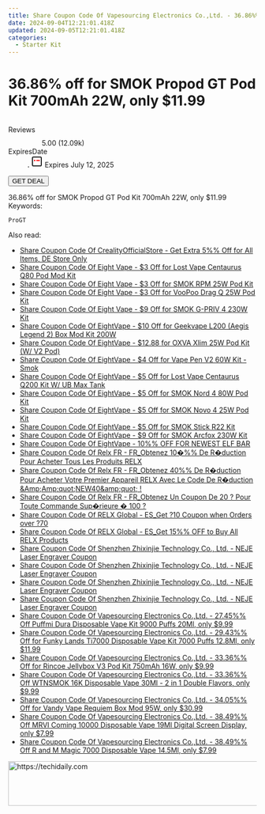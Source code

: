 ```yaml
---
title: Share Coupon Code Of Vapesourcing Electronics Co.,Ltd. - 36.86%% Off for SMOK Propod GT Pod Kit 700mAh 22W, only $11.99
date: 2024-09-04T12:21:01.418Z
updated: 2024-09-05T12:21:01.418Z
categories:
  - Starter Kit
---
```



<main class="px-4 py-6 sm:p-6 md:px-8 md:py-10">
  <div class="mx-auto grid max-w-4xl grid-cols-1">
    <div class="relative col-start-1 row-start-1 flex flex-col-reverse rounded-lg bg-gradient-to-t from-black/75 via-black/0 p-3 sm:row-start-2 sm:bg-none sm:p-0 lg:row-start-1">
      <h1 class="mt-1 text-lg font-semibold text-white sm:text-slate-900 md:text-2xl dark:sm:text-white">36.86% off for SMOK Propod GT Pod Kit 700mAh 22W, only $11.99</h1>
    </div>
        <div class="col-start-1 col-end-3 row-start-1 grid gap-4 sm:mb-6 sm:grid-cols-4 lg:col-start-2 lg:row-span-6 lg:row-end-6 lg:mb-0 lg:gap-6">
      <img src="https://static.shareasale.com/image/90958/deal/SMOKPropodGTPodKit700mAh22W.png" alt="" class="h-60 w-full rounded-lg object-cover sm:col-span-2 sm:h-52 lg:col-span-full" loading="lazy" />
    </div>
        <dl class="row-start-2 mt-4 flex items-center text-xs font-medium sm:row-start-3 sm:mt-1 md:mt-2.5 lg:row-start-2">
      <dt class="sr-only">Reviews</dt>
      <dd class="flex items-center text-indigo-600 dark:text-indigo-400">
        <svg width="24" height="24" fill="none" aria-hidden="true" class="mr-1 stroke-current dark:stroke-indigo-500">
          <path d="m12 5 2 5h5l-4 4 2.103 5L12 16l-5.103 3L9 14l-4-4h5l2-5Z" stroke-width="2" stroke-linecap="round" stroke-linejoin="round" />
        </svg>
        <span>5.00 <span class="font-normal text-slate-400">(12.09k)</span></span>
      </dd>
      <dt class="sr-only">ExpiresDate</dt>
      <dd class="flex items-center">
        <svg width="2" height="2" aria-hidden="true" fill="currentColor" class="mx-3 text-slate-300">
          <circle cx="1" cy="1" r="1" />
        </svg>
        <svg width="24" height="24" viewBox="0 0 24 24" fill="none" stroke="currentColor" stroke-width="2">
          <rect x="3" y="3" width="18" height="18" rx="2" fill="#fff" />
          <path d="M6 10L18 10" stroke="red" stroke-width="2" fill="none" />
          <path d="M10 6L10 18" stroke="#fff" stroke-width="2" fill="none" />
        </svg>
        Expires July 12, 2025      </dd>
    </dl>
    <div class="col-start-1 row-start-3 mt-4 self-center sm:col-start-2 sm:row-span-2 sm:row-start-2 sm:mt-0 lg:col-start-1 lg:row-start-3 lg:row-end-4 lg:mt-6">
      <button type="button" onClick="javascript:window.open(decodeURIComponent('https%3A%2F%2Fwww.shareasale.com%2Fu.cfm%3Fd%3D1047917%26m%3D90958%26u%3D4338022'), '_blank');void(0);" class="rounded-lg bg-red-600 px-3 py-2 text-sm font-medium leading-6 text-white">GET DEAL</button>
    </div>
    <p class="col-start-1 mt-4 text-sm leading-6 sm:col-span-2 lg:col-span-1 lg:row-start-4 lg:mt-6 dark:text-slate-400">36.86% off for SMOK Propod GT Pod Kit 700mAh 22W, only $11.99 Keywords: </p>
    <p class="mt-4">
      <code class="bg-purple-900 p-4 text-sm font-bold tracking-widest text-white">ProGT</code>
    </p>
  </div>
</main>
<span class="atpl-alsoreadstyle">Also read:</span>
<div><ul>
<li><a href="https://coupons.techidaily.com/coupon-1106028-share-124834-sale/"><u>Share Coupon Code Of CrealityOfficialStore - Get Extra 5%% Off for All Items, DE Store Only</u></a></li>
<li><a href="https://coupons.techidaily.com/coupon-1106046-share-59344-sale/"><u>Share Coupon Code Of Eight Vape - $3 Off for Lost Vape Centaurus Q80 Pod Mod Kit</u></a></li>
<li><a href="https://coupons.techidaily.com/coupon-1106061-share-59344-sale/"><u>Share Coupon Code Of Eight Vape - $3 Off for SMOK RPM 25W Pod Kit</u></a></li>
<li><a href="https://coupons.techidaily.com/coupon-1106068-share-59344-sale/"><u>Share Coupon Code Of Eight Vape - $3 Off for VooPoo Drag Q 25W Pod Kit</u></a></li>
<li><a href="https://coupons.techidaily.com/coupon-1106069-share-59344-sale/"><u>Share Coupon Code Of Eight Vape - $9 Off for SMOK G-PRIV 4 230W Kit</u></a></li>
<li><a href="https://coupons.techidaily.com/coupon-1108187-share-59344-sale/"><u>Share Coupon Code Of EightVape - $10 Off for Geekvape L200 (Aegis Legend 2) Box Mod Kit 200W</u></a></li>
<li><a href="https://coupons.techidaily.com/coupon-1106062-share-59344-sale/"><u>Share Coupon Code Of EightVape - $12.88 for OXVA Xlim 25W Pod Kit (W/ V2 Pod)</u></a></li>
<li><a href="https://coupons.techidaily.com/coupon-1108191-share-59344-sale/"><u>Share Coupon Code Of EightVape - $4 Off for Vape Pen V2 60W Kit - Smok</u></a></li>
<li><a href="https://coupons.techidaily.com/coupon-1106054-share-59344-sale/"><u>Share Coupon Code Of EightVape - $5 Off for Lost Vape Centaurus Q200 Kit W/ UB Max Tank</u></a></li>
<li><a href="https://coupons.techidaily.com/coupon-1108190-share-59344-sale/"><u>Share Coupon Code Of EightVape - $5 Off for SMOK Nord 4 80W Pod Kit</u></a></li>
<li><a href="https://coupons.techidaily.com/coupon-1108189-share-59344-sale/"><u>Share Coupon Code Of EightVape - $5 Off for SMOK Novo 4 25W Pod Kit</u></a></li>
<li><a href="https://coupons.techidaily.com/coupon-1108186-share-59344-sale/"><u>Share Coupon Code Of EightVape - $5 Off for SMOK Stick R22 Kit</u></a></li>
<li><a href="https://coupons.techidaily.com/coupon-1108188-share-59344-sale/"><u>Share Coupon Code Of EightVape - $9 Off for SMOK Arcfox 230W Kit</u></a></li>
<li><a href="https://coupons.techidaily.com/coupon-1106030-share-59344-sale/"><u>Share Coupon Code Of EightVape - 10%% OFF FOR NEWEST ELF BAR</u></a></li>
<li><a href="https://coupons.techidaily.com/coupon-987414-share-92020-sale/"><u>Share Coupon Code Of Relx FR - FR_Obtenez 10�%% De R�duction Pour Acheter Tous Les Produits RELX</u></a></li>
<li><a href="https://coupons.techidaily.com/coupon-987412-share-92020-sale/"><u>Share Coupon Code Of Relx FR - FR_Obtenez 40%% De R�duction Pour Acheter Votre Premier Appareil RELX Avec Le Code De R�duction &Amp;Amp;quot;NEW40&amp;amp;quot; !</u></a></li>
<li><a href="https://coupons.techidaily.com/coupon-993074-share-92020-sale/"><u>Share Coupon Code Of Relx FR - FR_Obtenez Un Coupon De 20 ? Pour Toute Commande Sup�rieure � 100 ?</u></a></li>
<li><a href="https://coupons.techidaily.com/coupon-993077-share-92020-sale/"><u>Share Coupon Code Of RELX Global - ES_Get ?10 Coupon when Orders over ?70</u></a></li>
<li><a href="https://coupons.techidaily.com/coupon-999926-share-92020-sale/"><u>Share Coupon Code Of RELX Global - ES_Get 15%% OFF to Buy All RELX Products</u></a></li>
<li><a href="https://coupons.techidaily.com/coupon-1039032-share-101855-sale/"><u>Share Coupon Code Of Shenzhen Zhixinjie Technology Co., Ltd. - NEJE Laser Engraver Coupon</u></a></li>
<li><a href="https://coupons.techidaily.com/coupon-1039033-share-101855-sale/"><u>Share Coupon Code Of Shenzhen Zhixinjie Technology Co., Ltd. - NEJE Laser Engraver Coupon</u></a></li>
<li><a href="https://coupons.techidaily.com/coupon-1070219-share-101855-sale/"><u>Share Coupon Code Of Shenzhen Zhixinjie Technology Co., Ltd. - NEJE Laser Engraver Coupon</u></a></li>
<li><a href="https://coupons.techidaily.com/coupon-1070220-share-101855-sale/"><u>Share Coupon Code Of Shenzhen Zhixinjie Technology Co., Ltd. - NEJE Laser Engraver Coupon</u></a></li>
<li><a href="https://coupons.techidaily.com/coupon-1062144-share-90958-sale/"><u>Share Coupon Code Of Vapesourcing Electronics Co.,Ltd. - 27.45%% Off Puffmi Dura Disposable Vape Kit 9000 Puffs 20Ml, only $9.99</u></a></li>
<li><a href="https://coupons.techidaily.com/coupon-1061568-share-90958-sale/"><u>Share Coupon Code Of Vapesourcing Electronics Co.,Ltd. - 29.43%% Off for Funky Lands Ti7000 Disposable Vape Kit 7000 Puffs 12.8Ml, only $11.99</u></a></li>
<li><a href="https://coupons.techidaily.com/coupon-1042245-share-90958-sale/"><u>Share Coupon Code Of Vapesourcing Electronics Co.,Ltd. - 33.36%% Off for Rincoe Jellybox V3 Pod Kit 750mAh 16W, only $9.99</u></a></li>
<li><a href="https://coupons.techidaily.com/coupon-1094184-share-90958-sale/"><u>Share Coupon Code Of Vapesourcing Electronics Co.,Ltd. - 33.36%% Off WTNSMOK 16K Disposable Vape 30Ml - 2 in 1 Double Flavors, only $9.99</u></a></li>
<li><a href="https://coupons.techidaily.com/coupon-1035470-share-90958-sale/"><u>Share Coupon Code Of Vapesourcing Electronics Co.,Ltd. - 34.05%% Off for Vandy Vape Requiem Box Mod 95W, only $30.99</u></a></li>
<li><a href="https://coupons.techidaily.com/coupon-1083220-share-90958-sale/"><u>Share Coupon Code Of Vapesourcing Electronics Co.,Ltd. - 38.49%% Off MRVI Coming 10000 Disposable Vape 19Ml Digital Screen Display, only $7.99</u></a></li>
<li><a href="https://coupons.techidaily.com/coupon-1072925-share-90958-sale/"><u>Share Coupon Code Of Vapesourcing Electronics Co.,Ltd. - 38.49%% Off R and M Magic 7000 Disposable Vape 14.5Ml, only $7.99</u></a></li>
</ul></div>

<ins class="adsbygoogle"
      style="display:block"
      data-ad-client="ca-pub-7571918770474297"
      data-ad-slot="8358498916"
      data-ad-format="auto"
      data-full-width-responsive="true"></ins>
<!-- affiliate ads begin -->
<a href="https://imp.i357552.net/c/5597632/1001446/11832" target="_top" id="1001446">
  <img src="//a.impactradius-go.com/display-ad/11832-1001446" border="0" alt="https://techidaily.com" width="728" height="90"/>
</a>
<img height="0" width="0" src="https://imp.i357552.net/i/5597632/1001446/11832" style="position:absolute;visibility:hidden;" border="0" />
<!-- affiliate ads end -->